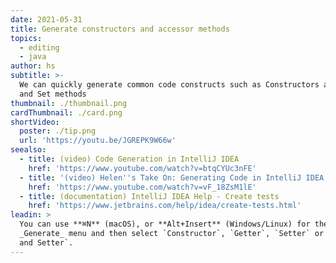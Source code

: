 ```yaml
---
date: 2021-05-31
title: Generate constructors and accessor methods
topics:
  - editing
  - java
author: hs
subtitle: >-
  We can quickly generate common code constructs such as Constructors and Get
  and Set methods
thumbnail: ./thumbnail.png
cardThumbnail: ./card.png
shortVideo:
  poster: ./tip.png
  url: 'https://youtu.be/JGREPK9W66w'
seealso:
  - title: (video) Code Generation in IntelliJ IDEA
    href: 'https://www.youtube.com/watch?v=btqCYUc3nFE'
  - title: '(video) Helen''s Take On: Generating Code in IntelliJ IDEA'
    href: 'https://www.youtube.com/watch?v=vF_18ZsM1lE'
  - title: (documentation) IntelliJ IDEA Help - Create tests
    href: 'https://www.jetbrains.com/help/idea/create-tests.html'
leadin: >
  You can use **⌘N** (macOS), or **Alt+Insert** (Windows/Linux) for the
  _Generate_ menu and then select `Constructor`, `Getter`, `Setter` or `Getter
  and Setter`.
---
```



